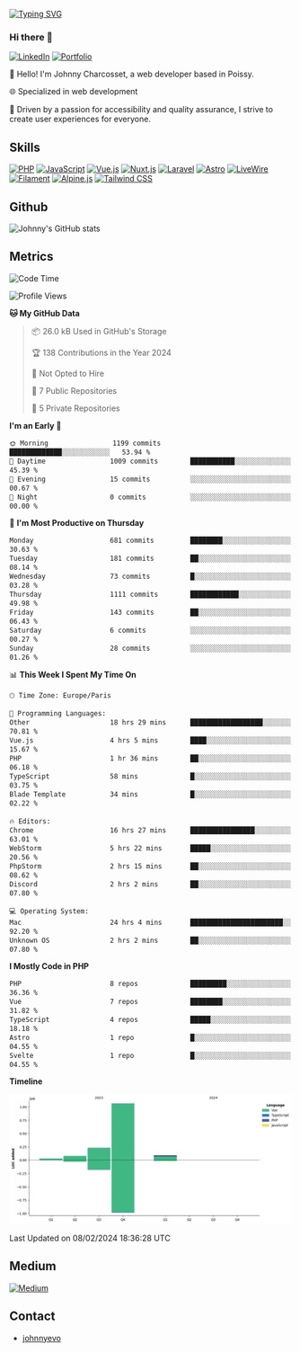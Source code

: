 [![Typing SVG](https://readme-typing-svg.demolab.com?font=Fira+Code&pause=1000&random=false&width=435&lines=Johnny+Charcosset;Web+Developer)](https://git.io/typing-svg)

### Hi there 👋
[![LinkedIn](https://img.shields.io/badge/LinkedIn-0077B5?style=for-the-badge&logo=linkedin&logoColor=white)]([https://www.linkedin.com/in/absatyaprakash/](https://www.linkedin.com/in/jcharcosset/))
[![Portfolio](https://img.shields.io/badge/Portfolio-4285F4?style=for-the-badge&logo=google-chrome&logoColor=white)](https://johnnyevo.github.io/)

👋 Hello! I'm Johnny Charcosset, a web developer based in Poissy.

🌐 Specialized in web development

🚀 Driven by a passion for accessibility and quality assurance, I strive to create user experiences for everyone.

## Skills

[![PHP](https://img.shields.io/badge/PHP-777BB4?style=for-the-badge&logo=php&logoColor=white)](https://www.php.net/)
[![JavaScript](https://img.shields.io/badge/JavaScript-F7DF1E?style=for-the-badge&logo=javascript&logoColor=black)](https://developer.mozilla.org/en-US/docs/Web/JavaScript)
[![Vue.js](https://img.shields.io/badge/Vue.js-4FC08D?style=for-the-badge&logo=vue.js&logoColor=white)](https://vuejs.org/)
[![Nuxt.js](https://img.shields.io/badge/Nuxt.js-00C58E?style=for-the-badge&logo=nuxt.js&logoColor=white)](https://nuxtjs.org/)
[![Laravel](https://img.shields.io/badge/Laravel-FF2D20?style=for-the-badge&logo=laravel&logoColor=white)](https://laravel.com/)
[![Astro](https://img.shields.io/badge/Astro-0B3E59?style=for-the-badge&logo=astro&logoColor=white)](https://astro.build/)
[![LiveWire](https://img.shields.io/badge/LiveWire-FF3E00?style=for-the-badge&logo=livewire&logoColor=white)](https://laravel-livewire.com/)
[![Filament](https://img.shields.io/badge/Filament-253E46?style=for-the-badge&logo=https://filamentphp.com/favicon/favicon-32x32.png?v=w1dBNxT7Wg&logoColor=white)](https://filamentadmin.com/)
[![Alpine.js](https://img.shields.io/badge/Alpine.js-8BC0D0?style=for-the-badge&logo=alpine.js&logoColor=black)](https://alpinejs.dev/)
[![Tailwind CSS](https://img.shields.io/badge/Tailwind_CSS-38B2AC?style=for-the-badge&logo=tailwind-css&logoColor=white)](https://tailwindcss.com/)

## Github

![Johnny's GitHub stats](https://github-readme-stats.vercel.app/api?username=JohnnyEvo&show_icons=true&theme=transparent)

## Metrics

<!--START_SECTION:waka-->
![Code Time](http://img.shields.io/badge/Code%20Time-34%20hrs%2044%20mins-blue)

![Profile Views](http://img.shields.io/badge/Profile%20Views-0-blue)

**🐱 My GitHub Data** 

> 📦 26.0 kB Used in GitHub's Storage 
 > 
> 🏆 138 Contributions in the Year 2024
 > 
> 🚫 Not Opted to Hire
 > 
> 📜 7 Public Repositories 
 > 
> 🔑 5 Private Repositories 
 > 
**I'm an Early 🐤** 

```text
🌞 Morning                1199 commits        █████████████░░░░░░░░░░░░   53.94 % 
🌆 Daytime                1009 commits        ███████████░░░░░░░░░░░░░░   45.39 % 
🌃 Evening                15 commits          ░░░░░░░░░░░░░░░░░░░░░░░░░   00.67 % 
🌙 Night                  0 commits           ░░░░░░░░░░░░░░░░░░░░░░░░░   00.00 % 
```
📅 **I'm Most Productive on Thursday** 

```text
Monday                   681 commits         ████████░░░░░░░░░░░░░░░░░   30.63 % 
Tuesday                  181 commits         ██░░░░░░░░░░░░░░░░░░░░░░░   08.14 % 
Wednesday                73 commits          █░░░░░░░░░░░░░░░░░░░░░░░░   03.28 % 
Thursday                 1111 commits        ████████████░░░░░░░░░░░░░   49.98 % 
Friday                   143 commits         ██░░░░░░░░░░░░░░░░░░░░░░░   06.43 % 
Saturday                 6 commits           ░░░░░░░░░░░░░░░░░░░░░░░░░   00.27 % 
Sunday                   28 commits          ░░░░░░░░░░░░░░░░░░░░░░░░░   01.26 % 
```


📊 **This Week I Spent My Time On** 

```text
🕑︎ Time Zone: Europe/Paris

💬 Programming Languages: 
Other                    18 hrs 29 mins      ██████████████████░░░░░░░   70.81 % 
Vue.js                   4 hrs 5 mins        ████░░░░░░░░░░░░░░░░░░░░░   15.67 % 
PHP                      1 hr 36 mins        ██░░░░░░░░░░░░░░░░░░░░░░░   06.18 % 
TypeScript               58 mins             █░░░░░░░░░░░░░░░░░░░░░░░░   03.75 % 
Blade Template           34 mins             █░░░░░░░░░░░░░░░░░░░░░░░░   02.22 % 

🔥 Editors: 
Chrome                   16 hrs 27 mins      ████████████████░░░░░░░░░   63.01 % 
WebStorm                 5 hrs 22 mins       █████░░░░░░░░░░░░░░░░░░░░   20.56 % 
PhpStorm                 2 hrs 15 mins       ██░░░░░░░░░░░░░░░░░░░░░░░   08.62 % 
Discord                  2 hrs 2 mins        ██░░░░░░░░░░░░░░░░░░░░░░░   07.80 % 

💻 Operating System: 
Mac                      24 hrs 4 mins       ███████████████████████░░   92.20 % 
Unknown OS               2 hrs 2 mins        ██░░░░░░░░░░░░░░░░░░░░░░░   07.80 % 
```

**I Mostly Code in PHP** 

```text
PHP                      8 repos             █████████░░░░░░░░░░░░░░░░   36.36 % 
Vue                      7 repos             ████████░░░░░░░░░░░░░░░░░   31.82 % 
TypeScript               4 repos             █████░░░░░░░░░░░░░░░░░░░░   18.18 % 
Astro                    1 repo              █░░░░░░░░░░░░░░░░░░░░░░░░   04.55 % 
Svelte                   1 repo              █░░░░░░░░░░░░░░░░░░░░░░░░   04.55 % 
```



**Timeline**

![Lines of Code chart](https://raw.githubusercontent.com/JohnnyEvo/JohnnyEvo/main/assets/bar_graph.png)


 Last Updated on 08/02/2024 18:36:28 UTC
<!--END_SECTION:waka-->

## Medium

[![Medium](https://github-readme-medium.vercel.app/?username=johnny.charcosset&limit=3)](https://medium.com/@@johnny.charcosset)

## Contact

- [johnnyevo](https://johnnyevo.github.io/)
